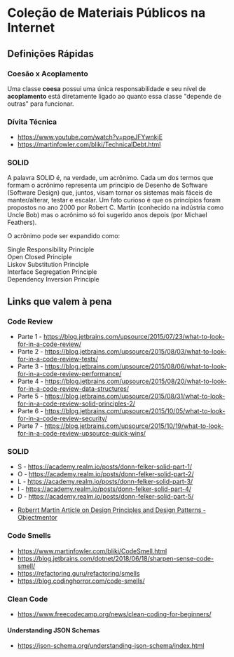 # Coleção de Materiais Públicos na Internet


## Definições Rápidas

### Coesão x Acoplamento
Uma classe **coesa** possui uma única responsabilidade e seu nível de **acoplamento** está diretamente ligado ao quanto essa classe "depende de outras" para funcionar.

### Dívita Técnica
* https://www.youtube.com/watch?v=pqeJFYwnkjE
* https://martinfowler.com/bliki/TechnicalDebt.html

### SOLID
A palavra SOLID é, na verdade, um acrônimo. Cada um dos termos que formam o acrônimo representa um princípio de Desenho de Software (Software Design) que, juntos, visam tornar os sistemas mais fáceis de manter/alterar, testar e escalar. Um fato curioso é que os princípios foram propostos no ano 2000 por Robert C. Martin (conhecido na indústria como Uncle Bob) mas o acrônimo só foi sugerido anos depois (por Michael Feathers).

O acrônimo pode ser expandido como:

Single Responsibility Principle\
Open Closed Principle\
Liskov Substitution Principle\
Interface Segregation Principle\
Dependency Inversion Principle

## Links que valem à pena

### Code Review
* Parte 1 - https://blog.jetbrains.com/upsource/2015/07/23/what-to-look-for-in-a-code-review/
* Parte 2 - https://blog.jetbrains.com/upsource/2015/08/03/what-to-look-for-in-a-code-review-tests/
* Parte 3 - https://blog.jetbrains.com/upsource/2015/08/06/what-to-look-for-in-a-code-review-performance/
* Parte 4 - https://blog.jetbrains.com/upsource/2015/08/20/what-to-look-for-in-a-code-review-data-structures/
* Parte 5 - https://blog.jetbrains.com/upsource/2015/08/31/what-to-look-for-in-a-code-review-solid-principles-2/
* Parte 6 - https://blog.jetbrains.com/upsource/2015/10/05/what-to-look-for-in-a-code-review-security/
* Parte 7 - https://blog.jetbrains.com/upsource/2015/10/19/what-to-look-for-in-a-code-review-upsource-quick-wins/

### SOLID
* S - https://academy.realm.io/posts/donn-felker-solid-part-1/
* O - https://academy.realm.io/posts/donn-felker-solid-part-2/
* L - https://academy.realm.io/posts/donn-felker-solid-part-3/
* I - https://academy.realm.io/posts/donn-felker-solid-part-4/
* D - https://academy.realm.io/posts/donn-felker-solid-part-5/

+ [Roberrt Martin Article on Design Principles and Design Patterns - Objectmentor](https://web.archive.org/web/20150906155800/http:/www.objectmentor.com/resources/articles/Principles_and_Patterns.pdf)

### Code Smells
* https://www.martinfowler.com/bliki/CodeSmell.html
* https://blog.jetbrains.com/dotnet/2018/06/18/sharpen-sense-code-smell/
* https://refactoring.guru/refactoring/smells
* https://blog.codinghorror.com/code-smells/

### Clean Code
* https://www.freecodecamp.org/news/clean-coding-for-beginners/


#### Understanding JSON Schemas
* https://json-schema.org/understanding-json-schema/index.html